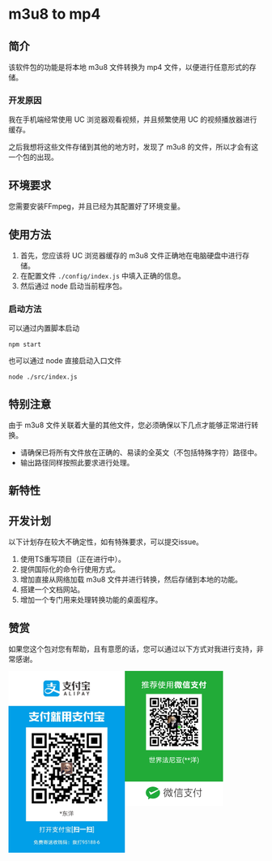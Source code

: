 # m3u8 to mp4

## 简介

该软件包的功能是将本地 m3u8 文件转换为 mp4 文件，以便进行任意形式的存储。

### 开发原因

我在手机端经常使用 UC 浏览器观看视频，并且频繁使用 UC 的视频播放器进行缓存。

之后我想将这些文件存储到其他的地方时，发现了 m3u8 的文件，所以才会有这一个包的出现。

## 环境要求

您需要安装FFmpeg，并且已经为其配置好了环境变量。

## 使用方法

1. 首先，您应该将 UC 浏览器缓存的 m3u8 文件正确地在电脑硬盘中进行存储。
2. 在配置文件 `./config/index.js` 中填入正确的信息。
3. 然后通过 node 启动当前程序包。

### 启动方法

可以通过内置脚本启动

```shell
npm start
```

也可以通过 node 直接启动入口文件

```shell
node ./src/index.js
```

## 特别注意

由于 m3u8 文件关联着大量的其他文件，您必须确保以下几点才能够正常进行转换。

- 请确保已将所有文件放在正确的、易读的全英文（不包括特殊字符）路径中。
- 输出路径同样按照此要求进行处理。

## 新特性

## 开发计划

以下计划存在较大不确定性，如有特殊要求，可以提交issue。

1. 使用TS重写项目（正在进行中）。
2. 提供国际化的命令行使用方式。
3. 增加直接从网络加载 m3u8 文件并进行转换，然后存储到本地的功能。
4. 搭建一个文档网站。
5. 增加一个专门用来处理转换功能的桌面程序。

## 赞赏

如果您这个包对您有帮助，且有意愿的话，您可以通过以下方式对我进行支持，非常感谢。

<div style='position:relative;'>
<img src="./assets/ali.jpg" alt="支付宝" style="zoom:35%;display:inline;float: left" />
<img src="./assets/wechat.png" alt="微信" style="zoom:26%;display:inline;flex: 1;float:left;" />
<div style='clear: both' />
</div>
